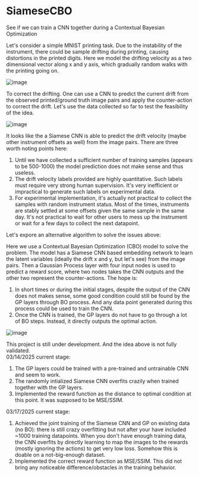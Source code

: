# SiameseCBO
See if we can train a CNN together during a Contextual Bayesian Optimization  
  
Let's consider a simple MNIST printing task. Due to the instability of the instrument, there could be sample drifting during printing, causing distortions in the printed digits. Here we model the drifting velocity as a two dimensional vector along x and y axis, which gradually random walks with the printing going on.  
  
![image](https://github.com/user-attachments/assets/68a3a045-47ce-4e3a-9b8e-248fd987c67e)  
  
To correct the drifting. One can use a CNN to predict the current drift from the observed printed/ground truth image pairs and apply the counter-action to correct the drift. Let's use the data collected so far to test the feasibility of the idea.  
  
![image](https://github.com/user-attachments/assets/80672bf0-7805-4eab-bf00-2ecc98a6ca4b)  
  
It looks like the a Siamese CNN is able to predict the drift velocity (maybe other instrument offsets as well) from the image pairs. There are three worth noting points here:   
1. Until we have collected a sufficient number of training samples (appears to be 500-1000) the model prediction does not make sense and thus useless.  
2. The drift velocity labels provided are highly quantitative. Such labels must require very strong human supervision. It's very inefficient or impractical to generate such labels on experimental data.  
3. For experimental implementation, it's actually not practical to collect the samples with random instrument status. Most of the times, instruments are stably settled at some offsets given the same sample in the same day. It's not practical to wait for other users to mess up the instrument or wait for a few days to collect the next datapoint.  
  
Let's expore an alternative algorithm to solve the issues above:  
  
Here we use a Contextual Bayesian Optimization (CBO) model to solve the problem. The model has a Siamese CNN based embedding network to learn the latent variables (ideally the drift x and y, but let's see) from the image pairs. Then a Gaussian Process layer with four input nodes is used to predict a reward score, where two nodes takes the CNN outputs and the other two represent the counter-actions. The hope is:  
1. In short times or during the initial stages, despite the output of the CNN does not makes sense, some good condition could still be found by the GP layers through BO process. And any data point generated during this process could be used to train the CNN.  
2. Once the CNN is trained, the GP layers do not have to go through a lot of BO steps. Instead, it directly outputs the optimal action.  
  
![image](https://github.com/user-attachments/assets/a6522a69-c856-4ab3-9cdf-ba036bd38718)  
  
This project is still under development. And the idea above is not fully validated.  
03/14/2025 current stage:  
  
1. The GP layers could be trained with a pre-trained and untrainable CNN and seem to work.  
2. The randomly intialized Siamese CNN overfits crazily when trained together with the GP layers.  
3. Implemented the reward function as the distance to optimal condition at this point. It was supposed to be MSE/SSIM.  
  
03/17/2025 current stage:  
  
1. Achieved the joint training of the Siamese CNN and GP on existing data (no BO): there is still crazy overfitting but not after your have included ~1000 training datapoints. When you don't have enough training data, the CNN overfits by directly learning to map the images to the rewards (mostly ignoring the actions) to get very low loss. Somehow this is doable on a not-big-enough dataset.
2. Implemented the correct reward function as MSE/SSIM. This did not bring any noticeable difference/obstacles in the training behavior.  

